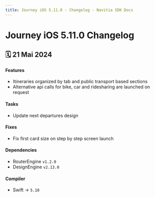 ```yaml
---
title: Journey iOS 5.11.0 - Changelog - Navitia SDK Docs
---
```


# Journey iOS 5.11.0 Changelog

<h2>🗓 21 Mai 2024</h2>

#### Features
- Itineraries organized by tab and public transport based sections
- Alternative api calls for bike, car and ridesharing are launched on request

#### Tasks
- Update next departures design

#### Fixes
- Fix first card size on step by step screen launch

#### Dependencies
 - RouterEngine `v1.2.0`
 - DesignEngine `v2.13.0`

#### Compiler
-  Swift -> `5.10`
